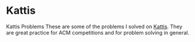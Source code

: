 # Kattis
Kattis Problems
These are some of the problems I solved on [Kattis](https://open.kattis.com/).
They are great practice for ACM competitions and for problem solving in general.
